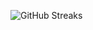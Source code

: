 ![GitHub Streaks](https://github-streaks-mqc9.onrender.com/streak/happilli/image?theme=midnight&cache_bust=1743090344&lang=ja)
